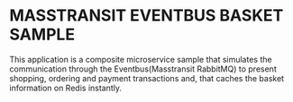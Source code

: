 # MASSTRANSIT EVENTBUS BASKET SAMPLE
This application is a composite microservice sample that simulates the communication through the Eventbus(Masstransit   RabbitMQ) to present shopping, ordering and payment transactions and, that caches the basket information on Redis instantly.
